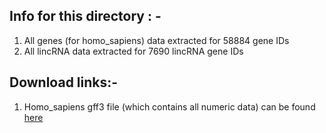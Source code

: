 ## Info for this directory : -
1. All genes (for homo_sapiens) data extracted for 58884 gene IDs
2. All lincRNA data extracted for 7690 lincRNA gene IDs

## Download links:-
1. Homo_sapiens gff3 file (which contains all numeric data) can be found [here](http://ftp.ensembl.org/pub/release-96/gff3/homo_sapiens/Homo_sapiens.GRCh38.96.gff3.gz)
